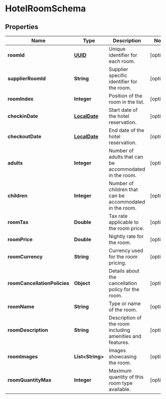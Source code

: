 # HotelRoomSchema

## Properties
Name | Type | Description | Notes
------------ | ------------- | ------------- | -------------
**roomId** | [**UUID**](UUID.md) | Unique identifier for each room. |  [optional]
**supplierRoomId** | **String** | Supplier specific identifier for the room. |  [optional]
**roomIndex** | **Integer** | Position of the room in the list. |  [optional]
**checkinDate** | [**LocalDate**](LocalDate.md) | Start date of the hotel reservation. |  [optional]
**checkoutDate** | [**LocalDate**](LocalDate.md) | End date of the hotel reservation. |  [optional]
**adults** | **Integer** | Number of adults that can be accommodated in the room. |  [optional]
**children** | **Integer** | Number of children that can be accommodated in the room. |  [optional]
**roomTax** | **Double** | Tax rate applicable to the room price. |  [optional]
**roomPrice** | **Double** | Nightly rate for the room. |  [optional]
**roomCurrency** | **String** | Currency used for the room pricing. |  [optional]
**roomCancellationPolicies** | **Object** | Details about the cancellation policy for the room. |  [optional]
**roomName** | **String** | Type or name of the room. |  [optional]
**roomDescription** | **String** | Description of the room including amenities and features. |  [optional]
**roomImages** | **List&lt;String&gt;** | Images showcasing the room. |  [optional]
**roomQuantityMax** | **Integer** | Maximum quantity of this room type available. |  [optional]
